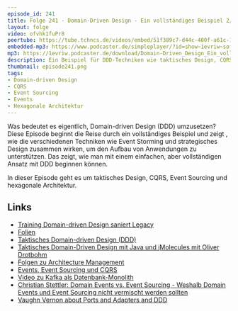 ```yaml
---
episode_id: 241
title: Folge 241 - Domain-Driven Design - Ein vollständiges Beispiel 2/2
layout: folge
video: ofvhk1fuPr8
peertube: https://tube.tchncs.de/videos/embed/51f389c7-d44c-480f-a61c-13c29fa1aa1b
embedded-mp3: https://www.podcaster.de/simpleplayer/?id=show~1evriw~software-architektur-im-stream~pod-cf4a9c68b9a593f85282c5d2c3&v=1732283900
mp3: https://1evriw.podcaster.de/download/Domain-Driven_Design_Ein_vollstaendiges_Beispiel_2.mp3
description: Ein Beispiel für DDD-Techniken wie taktisches Design, CQRS, Event Sourcing, hexagonale Architektur
thumbnail: episode241.png
tags:
- Domain-driven Design
- CQRS
- Event Sourcing
- Events
- Hexagonale Architektur
---
```


Was bedeutet es eigentlich, Domain-driven Design (DDD) umzusetzen?
Diese Episode beginnt die Reise durch ein vollständiges Beispiel und
zeigt , wie die verschiedenen Techniken wie Event Storming und
strategisches Design zusammen wirken, um den Aufbau von Anwendungen zu
unterstützen. Das zeigt, wie man mit einem einfachen, aber
vollständigen Ansatz mit DDD beginnen können.

In dieser Episode geht es um taktisches Design, CQRS, Event Sourcing
und hexagonale Architektur.

## Links

- [Training Domain-driven Design saniert
  Legacy](https://www.socreatory.com/de/trainings/ddd-legacy-sanierung)
- [Folien](https://speakerdeck.com/ewolff/domain-driven-design-a-complete-example-ba6487a4-0244-4799-9b3d-ebd75d141850)
- [Taktisches Domain-driven Design
  (DDD)](https://software-architektur.tv/2024/05/03/folge214.html)
- [Taktisches Domain-Driven Design mit Java und jMolecules mit Oliver Drotbohm](https://software-architektur.tv/2024/05/31/episode219.html)
- [Folgen zu Architecture
  Management](https://software-architektur.tv/tags.html#Architecture%20Management)
- [Events, Event Sourcing und
  CQRS](https://software-architektur.tv/2022/04/22/folge116.html)
- [Video zu Kafka als Datenbank-Monolith](https://www.youtube.com/watch?v=RCHZ6oCNZvU)
- [Christian Stettler: Domain Events vs. Event Sourcing - Weshalb
Domain Events und Event Sourcing nicht vermischt werden
sollten](https://www.innoq.com/de/blog/2019/01/domain-events-vs-event-sourcing/)
- [Vaughn Vernon about Ports and Adapters and DDD](https://software-architektur.tv/2024/05/29/episode218.html)
